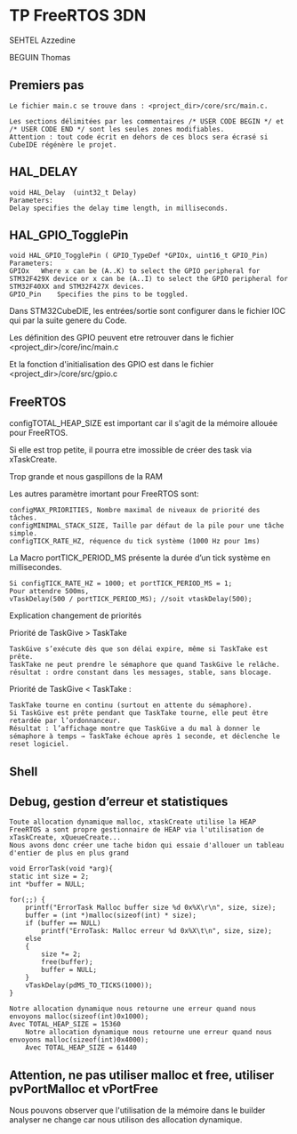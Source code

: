 # TP FreeRTOS 3DN
SEHTEL Azzedine

BEGUIN Thomas
## Premiers pas
	Le fichier main.c se trouve dans : <project_dir>/core/src/main.c.

	Les sections délimitées par les commentaires /* USER CODE BEGIN */ et /* USER CODE END */ sont les seules zones modifiables.
	Attention : tout code écrit en dehors de ces blocs sera écrasé si CubeIDE régénère le projet.
## HAL_DELAY	
	void HAL_Delay	(uint32_t Delay)
  	Parameters:
	Delay specifies the delay time length, in milliseconds.

## HAL_GPIO_TogglePin
	void HAL_GPIO_TogglePin	( GPIO_TypeDef *GPIOx, uint16_t	GPIO_Pin)
 	Parameters:
	GPIOx	Where x can be (A..K) to select the GPIO peripheral for STM32F429X device or x can be (A..I) to select the GPIO peripheral for STM32F40XX and STM32F427X devices.
	GPIO_Pin	Specifies the pins to be toggled.
Dans STM32CubeDIE, les entrées/sortie sont configurer dans le fichier IOC qui par la suite genere du Code.

Les définition des GPIO peuvent etre retrouver dans le fichier <project_dir>/core/inc/main.c

Et la fonction d'initialisation des GPIO est dans le fichier <project_dir>/core/src/gpio.c
## FreeRTOS	
configTOTAL_HEAP_SIZE est important car il s'agit de la mémoire allouée pour FreeRTOS. 

Si elle est trop petite, il pourra etre imossible de créer des task via xTaskCreate.

Trop grande et nous gaspillons de la RAM

Les autres paramètre imortant pour FreeRTOS sont:

	configMAX_PRIORITIES, Nombre maximal de niveaux de priorité des tâches.
 	configMINIMAL_STACK_SIZE, Taille par défaut de la pile pour une tâche simple.
  	configTICK_RATE_HZ, réquence du tick système (1000 Hz pour 1ms)

La Macro portTICK_PERIOD_MS présente la durée d’un tick système en millisecondes.

	Si configTICK_RATE_HZ = 1000; et portTICK_PERIOD_MS = 1;
 	Pour attendre 500ms,
	vTaskDelay(500 / portTICK_PERIOD_MS); //soit vtaskDelay(500);

Explication changement de priorités

 Priorité de TaskGive > TaskTake
 
  	TaskGive s’exécute dès que son délai expire, même si TaskTake est prête.
	TaskTake ne peut prendre le sémaphore que quand TaskGive le relâche.
	résultat : ordre constant dans les messages, stable, sans blocage.
Priorité de TaskGive < TaskTake :
	
	TaskTake tourne en continu (surtout en attente du sémaphore).
	Si TaskGive est prête pendant que TaskTake tourne, elle peut être retardée par l’ordonnanceur.
	Résultat : l’affichage montre que TaskGive a du mal à donner le sémaphore à temps → TaskTake échoue après 1 seconde, et déclenche le reset logiciel.

## Shell

## Debug, gestion d’erreur et statistiques

 	Toute allocation dynamique malloc, xtaskCreate utilise la HEAP 
  	FreeRTOS a sont propre gestionnaire de HEAP via l'utilisation de xTaskCreate, xQueueCreate...
	Nous avons donc créer une tache bidon qui essaie d'allouer un tableau d'entier de plus en plus grand
 	
  	void ErrorTask(void *arg){
	static int size = 2;
	int *buffer = NULL;

    for(;;) {
    	printf("ErrorTask Malloc buffer size %d 0x%X\r\n", size, size);
    	buffer = (int *)malloc(sizeof(int) * size);
    	if (buffer == NULL)
    		printf("ErroTask: Malloc erreur %d 0x%X\t\n", size, size);
    	else
    	{
    		size *= 2;
    		free(buffer);
    		buffer = NULL;
    	}
        vTaskDelay(pdMS_TO_TICKS(1000));
    }

	Notre allocation dynamique nous retourne une erreur quand nous envoyons malloc(sizeof(int)0x1000);	
 	Avec TOTAL_HEAP_SIZE = 15360
  		Notre allocation dynamique nous retourne une erreur quand nous envoyons malloc(sizeof(int)0x4000);
    	Avec TOTAL_HEAP_SIZE = 61440
## Attention, ne pas utiliser malloc et free, utiliser pvPortMalloc et vPortFree

Nous pouvons observer que l'utilisation de la mémoire dans le builder analyser ne change car nous utilison des allocation dynamique.
 	 
  
 


 	
